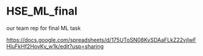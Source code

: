 # HSE_ML_final
our team rep for final ML task


https://docs.google.com/spreadsheets/d/175UToSN08KvSDAaFLkZ22vjIwFHluFkHf2HovKv_w1k/edit?usp=sharing



